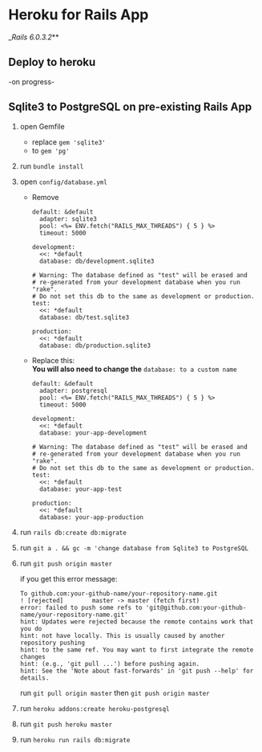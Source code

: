 # Heroku for Rails App
__Rails 6.0.3.2_**

Deploy to heroku
----------------
-on progress-

Sqlite3 to PostgreSQL on pre-existing Rails App
-----------------------------------------------

1. open Gemfile
    - replace `gem 'sqlite3'`
    - to `gem 'pg'`

2. run `bundle install`

3. open `config/database.yml`
    - Remove
        ```
        default: &default
          adapter: sqlite3
          pool: <%= ENV.fetch("RAILS_MAX_THREADS") { 5 } %>
          timeout: 5000

        development:
          <<: *default
          database: db/development.sqlite3

        # Warning: The database defined as "test" will be erased and
        # re-generated from your development database when you run "rake".
        # Do not set this db to the same as development or production.
        test:
          <<: *default
          database: db/test.sqlite3

        production:
          <<: *default
          database: db/production.sqlite3
        ```


    - Replace this:\
      **You will also need to change the** `database: to a custom name`
        ```
        default: &default
          adapter: postgresql
          pool: <%= ENV.fetch("RAILS_MAX_THREADS") { 5 } %>
          timeout: 5000

        development:
          <<: *default
          database: your-app-development

        # Warning: The database defined as "test" will be erased and
        # re-generated from your development database when you run "rake".
        # Do not set this db to the same as development or production.
        test:
          <<: *default
          database: your-app-test

        production:
          <<: *default
          database: your-app-production
        ```
  
  4. run `rails db:create db:migrate`
  
  5. run `git a . && gc -m 'change database from Sqlite3 to PostgreSQL`
  
  6. run `git push origin master`
  
     if you get this error message:
     ```
     To github.com:your-github-name/your-repository-name.git
     ! [rejected]        master -> master (fetch first)
     error: failed to push some refs to 'git@github.com:your-github-name/your-repository-name.git'
     hint: Updates were rejected because the remote contains work that you do
     hint: not have locally. This is usually caused by another repository pushing
     hint: to the same ref. You may want to first integrate the remote changes
     hint: (e.g., 'git pull ...') before pushing again.
     hint: See the 'Note about fast-forwards' in 'git push --help' for details.
     ```
     run `git pull origin master`
     then `git push origin master`
     
   7. run ```heroku addons:create heroku-postgresql```
   
   8. run `git push heroku master`
   
   9. run `heroku run rails db:migrate`
  
  
